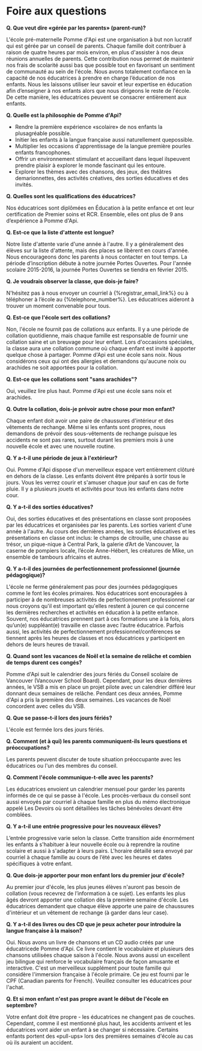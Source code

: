 # Foire aux questions

__Q. Que veut dire «gérée par les parents» (parent-run)?__

L'école pré-maternelle Pomme d'Api est une organisation à but non lucratif qui est gérée par un conseil de parents. Chaque famille doit contribuer à raison de quatre heures par mois environ, en plus d'assister à nos deux réunions annuelles de parents. Cette contribution nous permet de maintenir nos frais de scolarité aussi bas que possible tout en favorisant un sentiment de communauté au sein de l'école. Nous avons totalement confiance en la capacité de nos éducatrices à prendre en charge l’éducation de nos enfants. Nous les laissons utiliser leur savoir et leur expertise en éducation afin d’enseigner à nos enfants alors que nous dirigeons le reste de l'école. De cette manière, les éducatrices peuvent se consacrer entièrement aux enfants.

__Q. Quelle est la philosophie de Pomme d'Api?__

* Rendre la première expérience «scolaire» de nos enfants la plusagréable possible.
* Initier les enfants à la langue française aussi naturellement quepossible.
* Multiplier les occasions d'apprentissage de la langue première pourles enfants francophones.
* Offrir un environnement stimulant et accueillant dans lequel ilspeuvent prendre plaisir à explorer le monde fascinant qui les entoure.
* Explorer les thèmes avec des chansons, des jeux, des théâtres demarionnettes, des activités créatives, des sorties éducatives et des invités.

__Q. Quelles sont les qualifications des éducatrices?__

Nos éducatrices sont diplômées en Éducation à la petite enfance et ont leur certification de Premier soins et RCR. Ensemble, elles ont plus de 9 ans d’expérience à Pomme d'Api.

__Q. Est-ce que la liste d'attente est longue?__

Notre liste d'attente varie d'une année à l'autre. Il y a généralement des élèves sur la liste d'attente, mais des places se libèrent en cours d'année. Nous encourageons donc les parents à nous contacter en tout temps. La période d’inscription débute à notre journée Portes Ouvertes. Pour l'année scolaire 2015-2016, la journée Portes Ouvertes se tiendra en février 2015.

__Q. Je voudrais observer la classe, que dois-je faire?__

N'hésitez pas à nous envoyer un courriel à {%registrar_email_link%} ou à téléphoner à l’école au {%telephone_number%}. Les éducatrices aideront à trouver un moment convenable pour tous.

__Q. Est-ce que l'école sert des collations?__

Non, l'école ne fournit pas de collations aux enfants. Il y a une période de collation quotidienne, mais chaque famille est responsable de fournir une collation saine et un breuvage pour leur enfant. Lors d'occasions spéciales, la classe aura une collation commune où chaque enfant est invité à apporter quelque chose à partager. Pomme d'Api est une école sans noix. Nous considérons ceux qui ont des allergies et demandons qu'aucune noix ou arachides ne soit apportées pour la collation.

__Q. Est-ce que les collations sont "sans arachides"?__

Oui, veuillez lire plus haut. Pomme d'Api est une école sans noix et arachides.

__Q. Outre la collation, dois-je prévoir autre chose pour mon enfant?__

Chaque enfant doit avoir une paire de chaussures d'intérieur et des vêtements de rechange. Même si les enfants sont propres, nous demandons de prévoir des sous-vêtements de rechange puisque les accidents ne sont pas rares, surtout durant les premiers mois à une nouvelle école et avec une nouvelle routine.

__Q. Y a-t-il une période de jeux à l'extérieur?__

Oui. Pomme d'Api dispose d'un merveilleux espace vert entièrement clôturé en dehors de la classe. Les enfants doivent être préparés à sortir tous le jours. Vous les verrez courir et s'amuser chaque jour sauf en cas de forte pluie. Il y a plusieurs jouets et activités pour tous les enfants dans notre cour.

__Q. Y a-t-il des sorties éducatives?__

Oui, des sorties éducatives et des présentations en classe sont proposées par les éducatrices et organisées par les parents. Les sorties varient d'une année à l'autre. Au cours des dernières années, les sorties éducatives et les présentations en classe ont inclus: le champs de citrouille, une chasse au trésor, un pique-nique à Central Park, la galerie d’Art de Vancouver, la caserne de pompiers locale, l’école Anne-Hébert, les créatures de Mike, un ensemble de tambours africains et autres.

__Q. Y a-t-il des journées de perfectionnement professionnel (journée pédagogique)?__

L'école ne ferme généralement pas pour des journées pédagogiques comme le font les écoles primaires. Nos éducatrices sont encouragées à participer à de nombreuses activités de perfectionnement professionnel car nous croyons qu'il est important qu'elles restent à jouren ce qui concerne les dernières recherches et activités en éducation à la petite enfance. Souvent, nos éducatrices prennent part à ces formations une à la fois, alors qu’un(e) suppléant(e) travaille en classe avec l’autre éducatrice. Parfois aussi, les activités de perfectionnement professionnel/conférences se tiennent après les heures de classes et nos éducatrices y participent en dehors de leurs heures de travail.

__Q. Quand sont les vacances de Noël et la semaine de relâche et combien de temps durent ces congés?__

Pomme d'Api suit le calendrier des jours fériés du Conseil scolaire de Vancouver (Vancouver School Board). Cependant, pour les deux dernières années, le VSB a mis en place un projet pilote avec un calendrier différé leur donnant deux semaines de relâche. Pendant ces deux années, Pomme d'Api a pris la première des deux semaines. Les vacances de Noël concordent avec celles du VSB.

__Q. Que se passe-t-il lors des jours fériés?__

L'école est fermée lors des jours fériés.

__Q. Comment (et à qui) les parents communiquent-ils leurs questions et préoccupations?__

Les parents peuvent discuter de toute situation préoccupante avec les éducatrices ou l'un des membres du conseil.

__Q. Comment l'école communique-t-elle avec les parents?__

Les éducatrices envoient un calendrier mensuel pour garder les parents informés de ce qui se passe à l'école. Les procès-verbaux du conseil sont aussi envoyés par courriel à chaque famille en plus du mémo électronique appelé Les Devoirs où sont détaillées les tâches bénévoles devant être comblées.

__Q. Y a-t-il une entrée progressive pour les nouveaux élèves?__

L’entrée progressive varie selon la classe. Cette transition aide énormément les enfants à s'habituer à leur nouvelle école ou à reprendre la routine scolaire et aussi à s'adapter à leurs pairs. L'horaire détaillé sera envoyé par courriel à chaque famille au cours de l’été avec les heures et dates spécifiques à votre enfant.

__Q. Que dois-je apporter pour mon enfant lors du premier jour d'école?__

Au premier jour d'école, les plus jeunes élèves n'auront pas besoin de collation (vous recevrez de l’information à ce sujet). Les enfants les plus âgés devront apporter une collation dès la première semaine d'école. Les éducatrices demandent que chaque élève apporte une paire de chaussures d'intérieur et un vêtement de rechange (à garder dans leur case).

__Q. Y a-t-il des livres ou des CD que je peux acheter pour introduire la langue française à la maison?__

Oui. Nous avons un livre de chansons et un CD audio créés par une éducatricede Pomme d'Api. Ce livre contient le vocabulaire et plusieurs des chansons utilisées chaque saison à l'école. Nous avons aussi un excellent jeu bilingue qui renforce le vocabulaire français de façon amusante et interactive. C'est un merveilleux supplément pour toute famille qui considère l'immersion française à l'école primaire. Ce jeu est fourni par le CPF (Canadian parents for French). Veuillez consulter les éducatrices pour l'achat.

__Q. Et si mon enfant n'est pas propre avant le début de l'école en septembre?__

Votre enfant doit être propre - les éducatrices ne changent pas de couches. Cependant, comme il est mentionné plus haut, les accidents arrivent et les éducatrices vont aider un enfant à se changer si nécessaire. Certains enfants portent des «pull-ups» lors des premières semaines d'école au cas où ils auraient un accident.